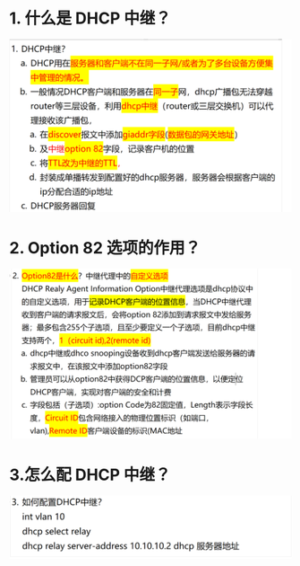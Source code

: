 # 1. 什么是 DHCP 中继？

![alt text](images/面试题---DHCP中继/image.png)

# 2. Option 82 选项的作用？

![alt text](images/面试题---DHCP中继/image-1.png)

# 3.怎么配 DHCP 中继？

![alt text](images/面试题---DHCP中继/image-2.png)
